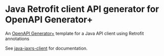 # Java Retrofit client API generator for OpenAPI Generator+

An [OpenAPI Generator+](https://github.com/karlvr/openapi-generator-plus) template for a Java API client using Retrofit annotations

See [java-jaxrs-client](https://github.com/karlvr/openapi-generator-plus-generators/tree/master/packages/java-jaxrs-client) for documentation.
